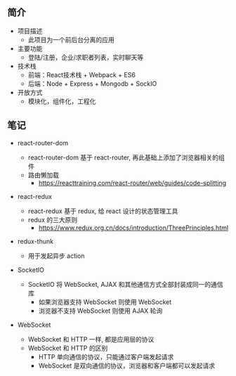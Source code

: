 ## 简介
  - 项目描述
    - 此项目为一个前后台分离的应用
  - 主要功能
    - 登陆/注册，企业/求职者列表，实时聊天等
  - 技术栈
    - 前端：React技术栈 + Webpack + ES6
    - 后端：Node + Express + Mongodb + SockIO
  - 开放方式
    - 模块化，组件化，工程化
    
## 笔记
- react-router-dom
  - react-router-dom 基于 react-router, 再此基础上添加了浏览器相关的组件
  - 路由懒加载
    -  https://reacttraining.com/react-router/web/guides/code-splitting

- react-redux
  - react-redux 基于 redux, 给 react 设计的状态管理工具
  - redux 的三大原则
    - https://www.redux.org.cn/docs/introduction/ThreePrinciples.html

- redux-thunk
  - 用于发起异步 action

- SocketIO
  - SocketIO 将 WebSocket, AJAX 和其他通信方式全部封装成同一的通信库
    - 如果浏览器支持 WebSocket 则使用 WebSocket
    - 浏览器不支持 WebSocket 则使用 AJAX 轮询
    
- WebSocket
  - WebSocket 和 HTTP 一样, 都是应用层的协议
  - WebSocket 和 HTTP 的区别
    - HTTP 单向通信的协议，只能通过客户端发起请求
    - WebSocket 是双向通信的协议，浏览器和客户端都可以发起请求




































